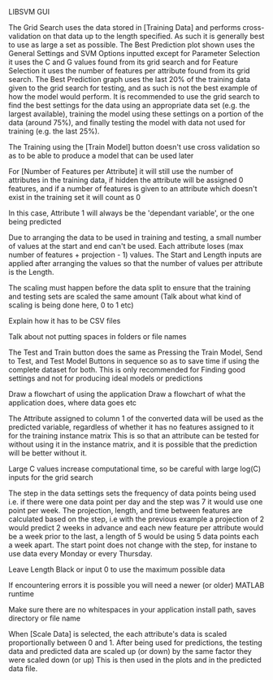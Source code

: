LIBSVM GUI

The Grid Search uses the data stored in [Training Data] and performs cross-validation
on that data up to the length specified. As such it is generally best to use as large a set as possible.
The Best Prediction plot shown uses the General Settings and SVM Options inputted except
for Parameter Selection it uses the C and G values found from its grid search and for
Feature Selection it uses the number of features per attribute found from its grid search.
The Best Prediction graph uses the last 20% of the training data given to the grid search for
testing, and as such is not the best example of how the model would perform.
It is recommended to use the grid search to find the best settings for the data using an
appropriate data set (e.g. the largest available), training the model using these
settings on a portion of the data (around 75%), and finally testing the model with data
not used for training (e.g. the last 25%).

The Training using the [Train Model] button doesn't use cross validation so as to be able to
produce a model that can be used later

For [Number of Features per Attribute] it will still use the number of attributes in the
training data, if hidden the attribute will be assigned 0 features, and if a number
of features is given to an attribute which doesn't exist in the training set it will
count as 0

In this case, Attribute 1 will always be the 'dependant variable', or the one being predicted

Due to arranging the data to be used in training and testing, a small number of values at the start and
end can't be used. Each attribute loses (max number of features + projection - 1) values. The Start and
Length inputs are applied after arranging the values so that the number of values per attribute is the
Length.

The scaling must happen before the data split to ensure that the training and testing sets are scaled
the same amount (Talk about what kind of scaling is being done here, 0 to 1 etc)

Explain how it has to be CSV files

Talk about not putting spaces in folders or file names 

The Test and Train button does the same as Pressing the Train Model, Send to Test, and Test Model Buttons
in sequence so as to save time if using the complete dataset for both. This is only recommended for
Finding good settings and not for producing ideal models or predictions

Draw a flowchart of using the application
Draw a flowchart of what the application does, where data goes etc

The Attribute assigned to column 1 of the converted data will be used as the predicted variable,
regardless of whether it has no features assigned to it for the training instance matrix
This is so that an attribute can be tested for without using it in the instance matrix,
and it is possible that the prediction will be better without it.

Large C values increase computational time, so be careful with large log(C) inputs for the grid search

The step in the data settings sets the frequency of data points being used i.e. if there were one data
point per day and the step was 7 it would use one point per week. The projection, length, and time between features
are calculated based on the step, i.e with the previous example a projection of 2 would predict 2 weeks in advance
and each new feature per attribute would be a week prior to the last, a length of 5 would be using 5 data points
each a week apart. The start point does not change with the step, for instane to use data every Monday or every
Thursday.

Leave Length Black or input 0 to use the maximum possible data

If encountering errors it is possible you will need a newer (or older) MATLAB runtime 

Make sure there are no whitespaces in your application install path, saves directory or file name

When [Scale Data] is selected, the each attribute's data is scaled proportionally between 0 and 1. After being used for
predictions, the testing data and predicted data are scaled up (or down) by the same factor they were scaled down (or up)
This is then used in the plots and in the predicted data file.